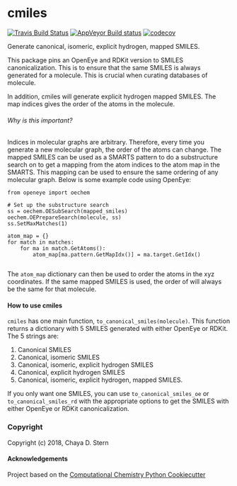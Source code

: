 cmiles
==============================
[//]: # (Badges)
[![Travis Build Status](https://travis-ci.org/openforcefield/cmiles.png)](https://travis-ci.org/openforcefield/cmiles)
[![AppVeyor Build status](https://ci.appveyor.com/api/projects/status/REPLACE_WITH_APPVEYOR_LINK/branch/master?svg=true)](https://ci.appveyor.com/project/REPLACE_WITH_OWNER_ACCOUNT/cmiles/branch/master)
[![codecov](https://codecov.io/gh/openforcefield/cmiles/branch/master/graph/badge.svg)](https://codecov.io/gh/openforcefield/cmiles/branch/master)

Generate canonical, isomeric, explicit hydrogen, mapped SMILES.

This package pins an OpenEye and RDKit version to SMILES canonicalization.
This is to ensure that the same SMILES is always generated for a molecule.
This is crucial when curating databases of molecule. 

In addition, cmiles will generate explicit hydrogen mapped SMILES. The map
indices gives the order of the atoms in the molecule. 
######  Why is this important? 
Indices in molecular graphs are arbitrary. Therefore, every time you 
generate a new molecular graph, the order of the atoms can change. The 
mapped SMILES can be used as a SMARTS pattern to do a substructure search
on to get a mapping from the atom indices to the atom map in the SMARTS.
This mapping can be used to ensure the same ordering of any molecular 
graph. Below is some example code using OpenEye:

```
from openeye import oechem

# Set up the substructure search
ss = oechem.OESubSearch(mapped_smiles)
oechem.OEPrepareSearch(molecule, ss)
ss.SetMaxMatches(1)

atom_map = {}
for match in matches:
    for ma in match.GetAtoms():
        atom_map[ma.pattern.GetMapIdx()] = ma.target.GetIdx()
        
```

The `atom_map` dictionary can then be used to order the atoms in the xyz
coordinates. If the same mapped SMILES is used, the order of will always
be the same for that molecule.

#### How to use cmiles
`cmiles` has one main function, `to_canonical_smiles(molecule)`. This 
function returns a dictionary with 5 SMILES generated with either OpenEye
or RDKit. The 5 strings are:

1. Canonical SMILES
2. Canonical, isomeric SMILES
3. Canonical, isomeric, explicit hydrogen SMILES
4. Canonical, explicit hydrogen SMILES
5. Canonical, isomeric, explicit hydrogen, mapped SMILES.

If you only want one SMILES, you can use `to_canonical_smiles_oe` or 
`to_canonical_smiles_rd` with the appropriate options to get the SMILES
with either OpenEye or RDKit canonicalization.

### Copyright

Copyright (c) 2018, Chaya D. Stern


#### Acknowledgements
 
Project based on the 
[Computational Chemistry Python Cookiecutter](https://github.com/choderalab/cookiecutter-python-comp-chem)
